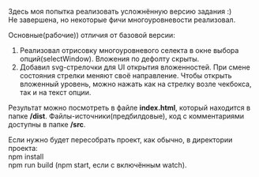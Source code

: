 Здесь моя попытка реализовать усложнённую версию задания :)<br>
Не завершена, но некоторые фичи многоуровневости реализовал.

Основные(рабочие)) отличия от базовой версии:
1) Реализовал отрисовку многоуровневого селекта в окне выбора опций(selectWindow). Вложения по дефолту скрыты.
2) Добавил svg-стрелочки для UI открытия вложенностей. При смене состояния стрелки меняют своё направление.
Чтобы открыть вложенный уровень, можно нажать как на стрелку возле чекбокса, так и на текст опции.

Результат можно посмотреть в файле <b>index.html</b>, который находится в папке <b>/dist</b>.
Файлы-источники(предбилдовые), код с комментариями доступны в папке <b>/src</b>.

Если нужно будет пересобрать проект, как обычно, в директории проекта:<br>
npm install<br>
npm run build (npm start, если с включённым watch).<br>
